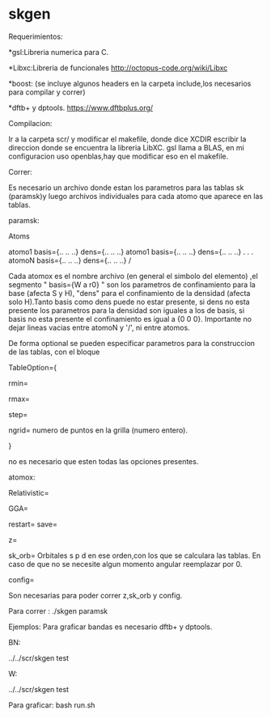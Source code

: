 # skgen

Requerimientos:

*gsl:Libreria numerica para C. 

*Libxc:Libreria de funcionales http://octopus-code.org/wiki/Libxc

*boost: (se incluye algunos headers en la carpeta include,los necesarios para compilar y correr)

*dftb+ y dptools. https://www.dftbplus.org/

Compilacion:

Ir a la carpeta scr/ y modificar el makefile, donde dice XCDIR escribir la direccion donde se encuentra la libreria LibXC.
gsl llama a BLAS, en mi configuracion uso openblas,hay que modificar eso en el makefile.

Correr:

Es necesario un archivo donde estan los parametros para las tablas sk (paramsk)y luego archivos individuales para cada atomo que aparece en las tablas.

paramsk:

Atoms

atomo1   basis={.. .. ..}   dens={.. .. ..}
atomo1   basis={.. .. ..}   dens={.. .. ..}
.
.
.
atomoN   basis={.. .. ..}   dens={.. .. ..}
/

Cada atomox es el nombre archivo (en general  el simbolo del elemento) ,el segmento " basis={W a r0} " son los parametros de confinamiento para la base (afecta S y H), "dens" para el confinamiento de la densidad (afecta solo H).Tanto basis como dens puede no estar presente, si dens no esta presente los parametros para la densidad son iguales a los de basis, si basis no esta presente el confinamiento es igual a {0 0 0}.
Importante no dejar lineas vacias entre atomoN y '/', ni entre atomos.

De forma optional se pueden especificar parametros para la construccion de las tablas, con el bloque

TableOption={

rmin=

rmax=

step=              

ngrid=             numero de puntos en la grilla (numero entero).

}

no es necesario que esten todas las opciones presentes.

     


atomox:


Relativistic=

GGA=

restart=
save= 

z=

sk_orb=                     Orbitales s p d en ese orden,con los que se calculara las tablas. En caso de que no se necesite algun momento angular reemplazar por 0.

config=

Son necesarias para poder correr z,sk_orb y config.


Para correr :  ./skgen paramsk


Ejemplos:
Para graficar bandas es necesario dftb+ y dptools.

BN:

../../scr/skgen test



W:

../../scr/skgen test

Para graficar: bash run.sh




  



